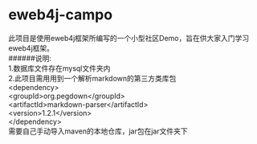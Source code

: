 eweb4j-campo
============
此项目是使用eweb4j框架所编写的一个小型社区Demo，旨在供大家入门学习eweb4j框架。  
######说明:  
1.数据库文件存在mysql文件夹内  
2.此项目需用用到一个解析markdown的第三方类库包  
&lt;dependency>  
	&lt;groupId&gt;org.pegdown&lt;/groupId&gt;  
	&lt;artifactId&gt;markdown-parser&lt;/artifactId&gt;  
	&lt;version&gt;1.2.1&lt;/version&gt;  
&lt;/dependency&gt;  
需要自己手动导入maven的本地仓库，jar包在jar文件夹下